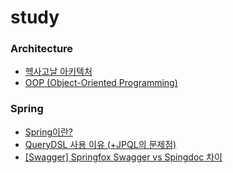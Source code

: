 # study
### Architecture
- [헥사고날 아키텍처](https://github.com/miraexhoi/study/blob/main/Back-End/Architecture/hexagonal.md)
- [OOP (Object-Oriented Programming)](https://github.com/miraexhoi/study/blob/main/Back-End/Architecture/oop.md)

### Spring
- [Spring이란?](https://github.com/miraexhoi/study/blob/main/Back-End/Spring/spring.md)
- [QueryDSL 사용 이유 (+JPQL의 문제점)](https://github.com/miraexhoi/study/blob/main/Back-End/Spring/querydsl.md)
- [[Swagger] Springfox Swagger vs Spingdoc 차이](https://github.com/miraexhoi/study/blob/main/Back-End/Spring/swagger.md)
